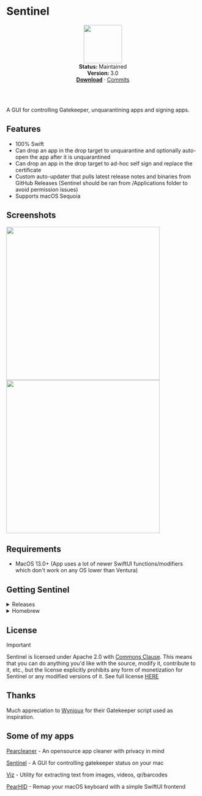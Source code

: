 # Sentinel
<p align="center">
  <img src="https://github.com/user-attachments/assets/8730f94d-b4d0-432e-a893-68bb735684bd" width="100" height="100" />
   <br />
   <strong>Status: </strong>Maintained 
   <br />
   <strong>Version: </strong>3.0
   <br />
   <a href="https://github.com/alienator88/Sentinel/releases"><strong>Download</strong></a>
    · 
   <a href="https://github.com/alienator88/Sentinel/commits">Commits</a>
   <br />
   <br />
</p>
</br>

A GUI for controlling Gatekeeper, unquarantining apps and signing apps.


## Features
- 100% Swift
- Can drop an app in the drop target to unquarantine and optionally auto-open the app after it is unquarantined
- Can drop an app in the drop target to ad-hoc self sign and replace the certificate
- Custom auto-updater that pulls latest release notes and binaries from GitHub Releases (Sentinel should be ran from /Applications folder to avoid permission issues)
- Supports macOS Sequoia



## Screenshots

<img src="https://github.com/user-attachments/assets/2b6d1418-b8e5-4da9-afe6-a036ea9d04e1" align="left" width="400" />

<img src="https://github.com/user-attachments/assets/1fd11c44-159b-4d90-80e3-9c0b2c825dc6" align="center" width="400" />

## Requirements
- MacOS 13.0+ (App uses a lot of newer SwiftUI functions/modifiers which don't work on any OS lower than Ventura)

## Getting Sentinel

<details>
  <summary>Releases</summary>

> Pre-compiled, always up-to-date versions are available from my releases page.
</details>

<details>
  <summary>Homebrew</summary>
   
> Execute the following command to install via Homebrew:
```
brew install sentinel-gk
```
</details>


## License
> [!IMPORTANT]
> Sentinel is licensed under Apache 2.0 with [Commons Clause](https://commonsclause.com/). This means that you can do anything you'd like with the source, modify it, contribute to it, etc., but the license explicitly prohibits any form of monetization for Sentinel or any modified versions of it. See full license [HERE](https://github.com/alienator88/Sentinel/blob/main/LICENSE.md)
> 

## Thanks

Much appreciation to [Wynioux]([https://freemacsoft.net/appcleaner/](https://github.com/wynioux/macOS-GateKeeper-Helper)) for their Gatekeeper script used as inspiration.

## Some of my apps

[Pearcleaner](https://github.com/alienator88/Pearcleaner) - An opensource app cleaner with privacy in mind

[Sentinel](https://github.com/alienator88/Sentinel) - A GUI for controlling gatekeeper status on your mac

[Viz](https://github.com/alienator88/Viz) - Utility for extracting text from images, videos, qr/barcodes

[PearHID](https://github.com/alienator88/PearHID) - Remap your macOS keyboard with a simple SwiftUI frontend
